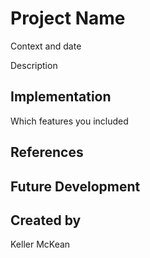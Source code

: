 # Project Name
Context and date

Description

## Implementation
Which features you included

## References

## Future Development

## Created by
Keller McKean